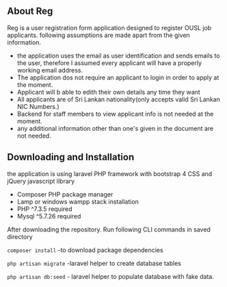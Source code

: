 ## About Reg

Reg is a user registration form application designed to register OUSL job applicants. 
following assumptions are made apart from the given information.

- the application uses the email as user identification and sends emails to the user, therefore I assumed every applicant will have a properly working email address. 
- The application dos not require an applicant to login in order to apply at the moment.
- Applicant will b able to edith their own details any time they want
- All applicants are of Sri Lankan nationality(only accepts valid Sri Lankan NIC Numbers.)
- Backend for staff members to view applicant info is not needed at the moment.
- any additional information other than one's given in the document are not needed.


## Downloading and Installation
the application is using laravel PHP framework with bootstrap 4 CSS and jQuery javascript library

- Composer PHP package manager 
- Lamp or windows wampp stack installation 
- PHP ^7.3.5 required
- Mysql ^5.7.26 required

After downloading the repository. Run following CLI commands in saved directory


`composer install` -to download package dependencies 

`php artisan migrate` -laravel helper to create database tables

`php artisan db:seed` - laravel helper to populate database with fake data. 



